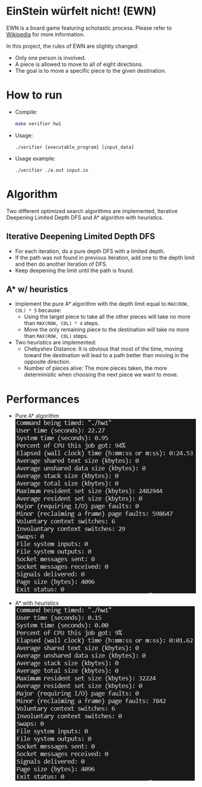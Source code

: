 # EinStein würfelt nicht! (EWN)
EWN is a board game featuring schotastic process. Please refer to [Wikipedia](https://en.wikipedia.org/wiki/EinStein_w%C3%BCrfelt_nicht!) for more information.

In this project, the rules of EWN are slightly changed:
- Only one person is involved.
- A piece is allowed to move to all of eight directions.
- The goal is to move a specific piece to the given destination.

# How to run
- Compile:
    ```bash
    make verifier hw1
    ```

- Usage:
    ```
    ./verifier [executable_program] [input_data]
    ```

- Usage example:
    ```
    ./verifier ./a.out input.in
    ```

# Algorithm
Two different optimized search algorithms are implemented, Iterative Deepening Limited Depth DFS and A* algorithm with heuristics.

## Iterative Deepening Limited Depth DFS
- For each iteration, do a pure depth DFS with a limited depth.
- If the path was not found in previous iteration, add one to the depth limit and then do another iteration of DFS.
- Keep deepening the limit until the path is found.

## A* w/ heuristics
- Implement the pure A* algorithm with the depth limit equal to ```MAX(ROW, COL) * 5``` because:
    - Using the target piece to take all the other pieces will take no more than ```MAX(ROW, COL) * 4``` steps.
    - Move the only remaining piece to the destination will take no more than ```MAX(ROW, COL)``` steps.
- Two heuristics are implemented:
    - Chebyshev Distance: It is obvious that most of the time, moving toward the destination will lead to a path better than moving in the opposite direction.
    - Number of pieces alive: The more pieces taken, the more deterministic when choosing the next piece we want to move.

# Performances
- Pure A* algorithm
![](pure_A_star.png)

- A* with heuristics
![](best.png)